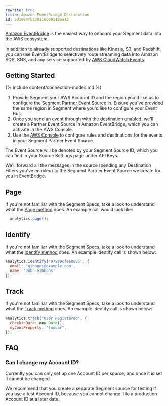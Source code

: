 ```yaml
---
rewrite: true
title: Amazon EventBridge Destination
id: 5d1994fb320116000112aa12
---
```

[Amazon EventBridge](https://aws.amazon.com/eventbridge/) is the easiest way to onboard your Segment data into the AWS ecosystem.

In addition to already supported destinations like Kinesis, S3, and Redshift, you can use EventBridge to selectively route streaming data into Amazon SQS, SNS, and any service supported by [AWS CloudWatch Events](https://docs.aws.amazon.com/AmazonCloudWatch/latest/events/WhatIsCloudWatchEvents.html).


## Getting Started

{% include content/connection-modes.md %}

  1. Provide Segment your AWS Account ID and the region you'd like us to configure the Segment Partner Event Source in. Ensure you've provided the same region in Segment where you'd like to configure your Event Bus.
  2. Once you send an event through with the destination enabled, we'll create a Partner Event Source in Amazon EventBridge, which you can activate in the AWS Console.
  3. Use the [AWS Console](http://console.aws.amazon.com/events/) to configure rules and destinations for the events in your Segment Partner Event Source.

The Event Source will be denoted by your Segment Source ID, which you can find in your Source Settings page under API Keys.

We'll forward all the messages in the source (pending any Destination Filters you've enabled) to the Segment Partner Event Source we create for you in EventBridge.

## Page
If you're not familiar with the Segment Specs, take a look to understand what the [Page method](/docs/connections/spec/page/) does. An example call would look like:
```javascript
  analytics.page();
```

## Identify
If you're not familiar with the Segment Specs, take a look to understand what the [Identify method](/docs/connections/spec/identify/) does. An example identify call is shown below:
```javascript
analytics.identify('97980cfea0085', {
  email: 'gibbons@example.com',
  name: 'John Gibbons'
});
```

## Track
If you're not familiar with the Segment Specs, take a look to understand what the [Track method](/docs/connections/spec/track/) does. An example identify call is shown below:

```javascript
analytics.track("User Registered", {
  checkinDate: new Date(),
  myCoolProperty: "foobar",
});
```

## FAQ

### Can I change my Account ID?
Currently you can only set up one Account ID per source, and once it is set it cannot be changed. 

We recommend that you create a separate Segment source for testing if you use a test Account ID, because you cannot change it to a production Account ID at a later date. 